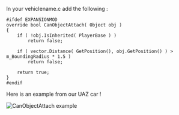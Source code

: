 In your vehiclename.c add the following :

	#ifdef EXPANSIONMOD
	override bool CanObjectAttach( Object obj )
	{
		if ( !obj.IsInherited( PlayerBase ) ) 
			return false;

		if ( vector.Distance( GetPosition(), obj.GetPosition() ) > m_BoundingRadius * 1.5 )
			return false;

		return true;
	}
	#endif

Here is an example from our UAZ car !

![CanObjectAttach example](https://i.imgur.com/JoSRgNm.png)